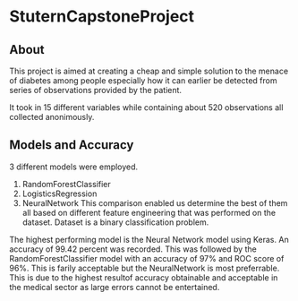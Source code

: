 # StuternCapstoneProject

## About
This project is aimed at creating a cheap and simple solution to the menace of diabetes among people especially how it can earlier be detected from series of observations provided by the patient. 

It took in 15 different variables while containing about 520 observations all collected anonimously.

## Models and Accuracy

3 different models were employed. 
1. RandomForestClassifier
2. LogisticsRegression
3. NeuralNetwork
This comparison enabled us determine the best of them all based on different feature engineering that was performed on the dataset. Dataset is a binary classification problem. 

The highest performing model is the Neural Network model using Keras. An accuracy of 99.42 percent was recorded. This was followed by the RandomForestClassifier model with an accuracy of 97% and ROC score of 96%. This is farily acceptable but the NeuralNetwork is most preferrable. This is due to the highest resultof accuracy obtainable and acceptable in the medical sector as large errors cannot be entertained. 